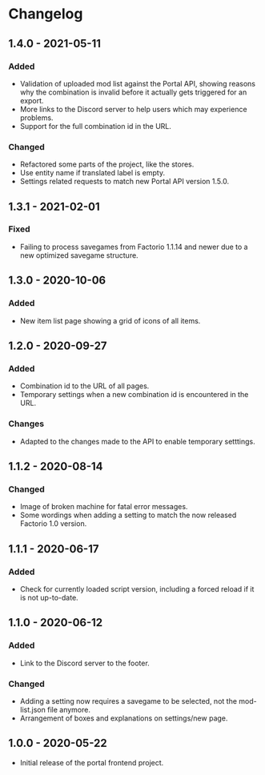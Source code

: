 # Changelog

## 1.4.0 - 2021-05-11

### Added

- Validation of uploaded mod list against the Portal API, showing reasons why the combination is invalid before it
  actually gets triggered for an export.
- More links to the Discord server to help users which may experience problems.
- Support for the full combination id in the URL.

### Changed

- Refactored some parts of the project, like the stores.
- Use entity name if translated label is empty.
- Settings related requests to match new Portal API version 1.5.0.

## 1.3.1 - 2021-02-01

### Fixed

- Failing to process savegames from Factorio 1.1.14 and newer due to a new optimized savegame structure. 

## 1.3.0 - 2020-10-06

### Added

- New item list page showing a grid of icons of all items.

## 1.2.0 - 2020-09-27

### Added

- Combination id to the URL of all pages.
- Temporary settings when a new combination id is encountered in the URL.

### Changes

- Adapted to the changes made to the API to enable temporary setttings.

## 1.1.2 - 2020-08-14

### Changed

- Image of broken machine for fatal error messages.
- Some wordings when adding a setting to match the now released Factorio 1.0 version.

## 1.1.1 - 2020-06-17

### Added

- Check for currently loaded script version, including a forced reload if it is not up-to-date.

## 1.1.0 - 2020-06-12

### Added

- Link to the Discord server to the footer.

### Changed

- Adding a setting now requires a savegame to be selected, not the mod-list.json file anymore.
- Arrangement of boxes and explanations on settings/new page.

## 1.0.0 - 2020-05-22

- Initial release of the portal frontend project.
